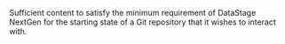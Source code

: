 Sufficient content to satisfy the minimum requirement of DataStage NextGen for the starting state of a Git repository that it wishes to interact with.
